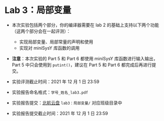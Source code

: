 # Lab 3：局部变量

- 本次实验包括两个部分，你的编译器需要在 lab 2 的基础上支持以下两个功能（这两个部分会在一起评测）：
  - 实现局部变量、局部常量的声明和使用
  - 实现对 miniSysY 库函数的调用
- **注意**：本次实验的 Part 5 和 Part 6 都使用 miniSysY 库函数进行输入输出，Part 5 中只会使用到 `putint()`，建议在 Part 5 和 Part 6 都完成后再进行提交。

- 实验评测截止时间：2021 年 12 月 1 日 23:59

- 实验报告命名格式：`学号_姓名_lab3.pdf`

- 实验报告提交：[北航云盘](https://bhpan.buaa.edu.cn:443/link/413EA0802B7A7627A6B5112531C40772) `lab3：局部变量/` 对应班级目录中

- 实验报告提交截止时间：2021 年 12 月 1 日 23:59
